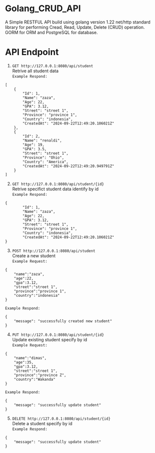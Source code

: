 # Golang_CRUD_API
A Simple RESTFUL API build using golang  version 1.22 net/http standard library for performing Cread, Read, Update, Delete (CRUD) operation. GORM for ORM and PostgreSQL for database.  
# API Endpoint
1. ``GET http://127.0.0.1:8080/api/student``  
Retrive all student data  
``Example Respond:``  
```
[
    {
        "Id": 1,
        "Name": "zaza",
        "Age": 22,
        "GPA": 3.12,
        "Street": "street 1",
        "Province": "province 1",
        "Country": "indonesia",
        "CreatedAt": "2024-09-22T12:49:20.106021Z"
    },
    {
        "Id": 2,
        "Name": "renaldi",
        "Age": 19,
        "GPA": 3.5,
        "Street": "street 1",
        "Province": "Ohio",
        "Country": "America",
        "CreatedAt": "2024-09-22T12:49:20.949791Z"
    }
]
```  
2. ``GET http://127.0.0.1:8080/api/student/{id}``  
Retrive specifict student data identify by id  
``Example Respond:``  
```
{
        "Id": 1,
        "Name": "zaza",
        "Age": 22,
        "GPA": 3.12,
        "Street": "street 1",
        "Province": "province 1",
        "Country": "indonesia",
        "CreatedAt": "2024-09-22T12:49:20.106021Z"
}
```  
3. ``POST http://127.0.0.1:8080/api/student``  
Create a new student  
``Example Request:``  
```
{
    "name":"zaza",
    "age":22,
    "gpa":3.12,
    "street":"street 1",
    "province":"province 1",
    "country":"indonesia"
}
```  
``Example Respond:``  
```
{
    "message": "successfully created new student"
}
```  
4. ``PUT http://127.0.0.1:8080/api/student/{id}``  
Update existing student specify by id  
``Example Request:``  
```
{
    "name":"dimas",
    "age":35,
    "gpa":3.12,
    "street":"street 1",
    "province":"province Z",
    "country":"Wakanda"
}
```  
``Example Respond:``  
```
{
    "message": "successfully update student"
}
```  
5. ``DELETE http://127.0.0.1:8080/api/student/{id}``  
Delete a student specify by id  
``Example Respond:``  
```
{
    "message": "successfully update student"
}
``` 